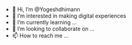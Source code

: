 - 👋 Hi, I’m @Yogeshdhimann
- 👀 I’m interested in making digital experiences
- 🌱 I’m currently learning ...
- 💞️ I’m looking to collaborate on ...
- 📫 How to reach me ...

<!---
Yogeshdhimann/Yogeshdhimann is a ✨ special ✨ repository because its `README.md` (this file) appears on your GitHub profile.
You can click the Preview link to take a look at your changes.
--->
